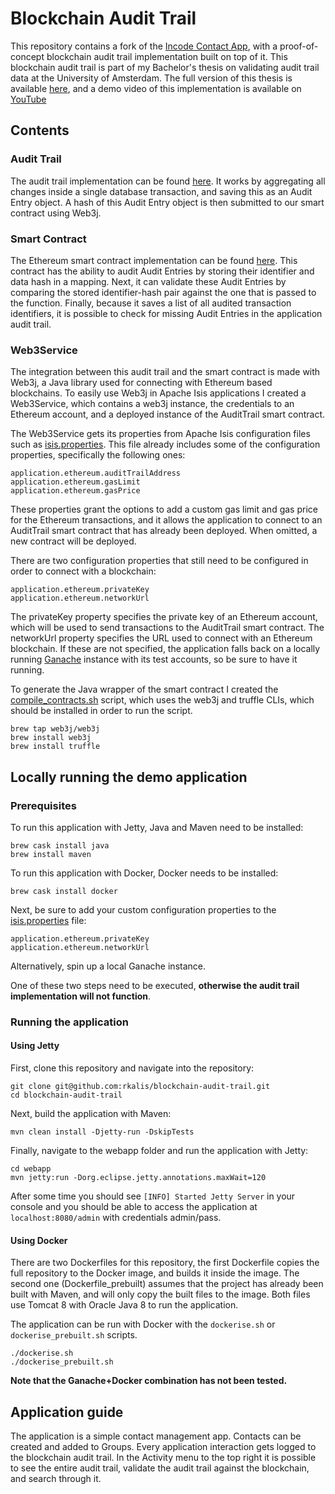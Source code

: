 # Blockchain Audit Trail

This repository contains a fork of the [Incode Contact App](https://github.com/incodehq/contactapp), with a proof-of-concept blockchain audit trail implementation built on top of it. This blockchain audit trail is part of my Bachelor's thesis on validating audit trail data at the University of Amsterdam. The full version of this thesis is available [here](https://esc.fnwi.uva.nl/thesis/centraal/files/f1051832702.pdf), and a demo video of this implementation is available on [YouTube](https://youtu.be/nfekoK6pUqU)



## Contents

### Audit Trail
The audit trail implementation can be found [here](dom/src/main/java/org/incode/eurocommercial/contactapp/dom/audit). It works by aggregating all changes inside a single database transaction, and saving this as an Audit Entry object. A hash of this Audit Entry object is then submitted to our smart contract using Web3j.

### Smart Contract
The Ethereum smart contract implementation can be found [here](truffle/contracts/AuditTrail.sol). This contract has the ability to audit Audit Entries by storing their identifier and data hash in a mapping. Next, it can validate these Audit Entries by comparing the stored identifier-hash pair against the one that is passed to the function. Finally, because it saves a list of all audited transaction identifiers, it is possible to check for missing Audit Entries in the application audit trail.

### Web3Service
The integration between this audit trail and the smart contract is made with Web3j, a Java library used for connecting with Ethereum based blockchains. To easily use Web3j in Apache Isis applications I created a Web3Service, which contains a web3j instance, the credentials to an Ethereum account, and a deployed instance of the AuditTrail smart contract.

The Web3Service gets its properties from Apache Isis configuration files such as [isis.properties](webapp/src/main/webapp/WEB-INF/isis.properties). This file already includes some of the configuration properties, specifically the following ones:
```
application.ethereum.auditTrailAddress
application.ethereum.gasLimit
application.ethereum.gasPrice
```
These properties grant the options to add a custom gas limit and gas price for the Ethereum transactions, and it allows the application to connect to an AuditTrail smart contract that has already been deployed. When omitted, a new contract will be deployed.

There are two configuration properties that still need to be configured in order to connect with a blockchain:
```
application.ethereum.privateKey
application.ethereum.networkUrl
```
The privateKey property specifies the private key of an Ethereum account, which will be used to send transactions to the AuditTrail smart contract. The networkUrl property specifies the URL used to connect with an Ethereum blockchain. If these are not specified, the application falls back on a locally running [Ganache](http://truffleframework.com/ganache/) instance with its test accounts, so be sure to have it running.

To generate the Java wrapper of the smart contract I created the [compile_contracts.sh](compile_contracts.sh) script, which uses the web3j and truffle CLIs, which should be installed in order to run the script.
```
brew tap web3j/web3j
brew install web3j
brew install truffle
```

## Locally running the demo application
### Prerequisites
To run this application with Jetty, Java and Maven need to be installed:
```
brew cask install java
brew install maven
```

To run this application with Docker, Docker needs to be installed:
```
brew cask install docker
```

Next, be sure to add your custom configuration properties to the [isis.properties](webapp/src/main/webapp/WEB-INF/isis.properties) file:
```
application.ethereum.privateKey
application.ethereum.networkUrl
```

Alternatively, spin up a local Ganache instance.

One of these two steps need to be executed, **otherwise the audit trail implementation will not function**.

### Running the application
#### Using Jetty
First, clone this repository and navigate into the repository:
```
git clone git@github.com:rkalis/blockchain-audit-trail.git
cd blockchain-audit-trail
```

Next, build the application with Maven:
```
mvn clean install -Djetty-run -DskipTests
```

Finally, navigate to the webapp folder and run the application with Jetty:
```
cd webapp
mvn jetty:run -Dorg.eclipse.jetty.annotations.maxWait=120
```

After some time you should see `[INFO] Started Jetty Server` in your console and you should be able to access the application at `localhost:8080/admin` with credentials admin/pass.

#### Using Docker
There are two Dockerfiles for this repository, the first Dockerfile copies the full repository to the Docker image, and builds it inside the image. The second one (Dockerfile_prebuilt) assumes that the project has already been built with Maven, and will only copy the built files to the image. Both files use Tomcat 8 with Oracle Java 8 to run the application.

The application can be run with Docker with the `dockerise.sh` or `dockerise_prebuilt.sh` scripts.
```
./dockerise.sh
./dockerise_prebuilt.sh
```

**Note that the Ganache+Docker combination has not been tested.**

## Application guide
The application is a simple contact management app. Contacts can be created and added to Groups. Every application interaction gets logged to the blockchain audit trail. In the Activity menu to the top right it is possible to see the entire audit trail, validate the audit trail against the blockchain, and search through it.
